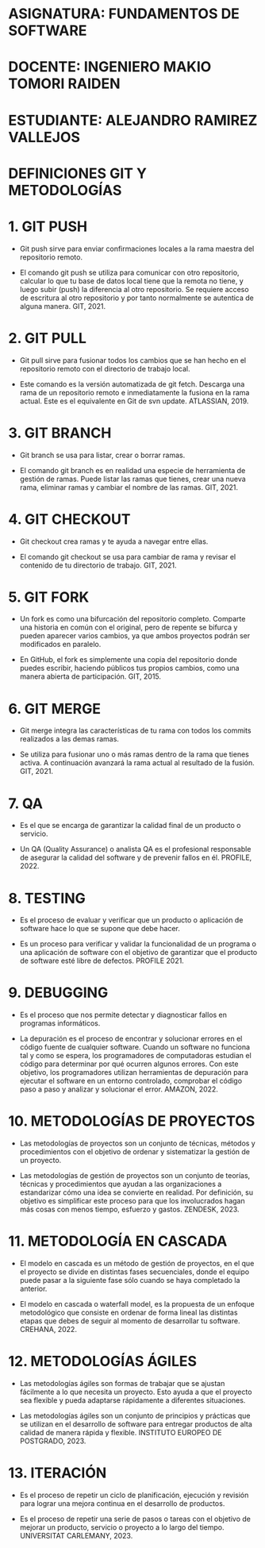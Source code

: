 # ASIGNATURA: FUNDAMENTOS DE SOFTWARE
# DOCENTE: INGENIERO MAKIO TOMORI RAIDEN
# ESTUDIANTE: ALEJANDRO RAMIREZ VALLEJOS
# DEFINICIONES GIT Y METODOLOGÍAS

# 1. GIT PUSH
* Git push sirve para enviar confirmaciones locales a la rama maestra del repositorio remoto. 

* El comando git push se utiliza para comunicar con otro repositorio, calcular lo que tu base de datos local tiene que la remota no tiene, y luego subir (push) la diferencia al otro repositorio. Se requiere acceso de escritura al otro repositorio y por tanto normalmente se autentica de alguna manera. GIT, 2021.
# 2. GIT PULL
* Git pull sirve para fusionar todos los cambios que se han hecho en el repositorio remoto con el directorio de trabajo local.

* Este comando es la versión automatizada de git fetch. Descarga una rama de un repositorio remoto e inmediatamente la fusiona en la rama actual. Este es el equivalente en Git de svn update. ATLASSIAN, 2019.
# 3. GIT BRANCH
* Git branch se usa para listar, crear o borrar ramas.

* El comando git branch es en realidad una especie de herramienta de gestión de ramas. Puede listar las ramas que tienes, crear una nueva rama, eliminar ramas y cambiar el nombre de las ramas. GIT, 2021.
# 4. GIT CHECKOUT
* Git checkout crea ramas y te ayuda a navegar entre ellas. 

* El comando git checkout se usa para cambiar de rama y revisar el contenido de tu directorio de trabajo. GIT, 2021.
# 5. GIT FORK
* Un fork es como una bifurcación del repositorio completo. Comparte una historia en común con el original, pero de repente se bifurca y pueden aparecer varios cambios, ya que ambos proyectos podrán ser modificados en paralelo.

* En GitHub, el fork es simplemente una copia del repositorio donde puedes escribir, haciendo públicos tus propios cambios, como una manera abierta de participación. GIT, 2015.
# 6. GIT MERGE
* Git merge integra las características de tu rama con todos los commits realizados a las demas ramas.

* Se utiliza para fusionar uno o más ramas dentro de la rama que tienes activa. A continuación avanzará la rama actual al resultado de la fusión. GIT, 2021.
# 7. QA
* Es el que se encarga de garantizar la calidad final de un producto o servicio.

* Un QA (Quality Assurance) o analista QA es el profesional responsable de asegurar la calidad del software y de prevenir fallos en él. PROFILE, 2022.
# 8. TESTING
* Es el proceso de evaluar y verificar que un producto o aplicación de software hace lo que se supone que debe hacer.

* Es un proceso para verificar y validar la funcionalidad de un programa o una aplicación de software con el objetivo de garantizar que el producto de software esté libre de defectos. PROFILE 2021.
# 9. DEBUGGING
* Es el proceso que nos permite detectar y diagnosticar fallos en programas informáticos.

* La depuración es el proceso de encontrar y solucionar errores en el código fuente de cualquier software. Cuando un software no funciona tal y como se espera, los programadores de computadoras estudian el código para determinar por qué ocurren algunos errores. Con este objetivo, los programadores utilizan herramientas de depuración para ejecutar el software en un entorno controlado, comprobar el código paso a paso y analizar y solucionar el error. AMAZON, 2022.
# 10. METODOLOGÍAS DE PROYECTOS
* Las metodologías de proyectos son un conjunto de técnicas, métodos y procedimientos con el objetivo de ordenar y sistematizar la gestión de un proyecto.

* Las metodologías de gestión de proyectos son un conjunto de teorías, técnicas y procedimientos que ayudan a las organizaciones a estandarizar cómo una idea se convierte en realidad. Por definición, su objetivo es simplificar este proceso para que los involucrados hagan más cosas con menos tiempo, esfuerzo y gastos. ZENDESK, 2023.
# 11. METODOLOGÍA EN CASCADA
* El modelo en cascada es un método de gestión de proyectos, en el que el proyecto se divide en distintas fases secuenciales, donde el equipo puede pasar a la siguiente fase sólo cuando se haya completado la anterior. 

* El modelo en cascada o waterfall model, es la propuesta de un enfoque metodológico que consiste en ordenar de forma lineal las distintas etapas que debes de seguir al momento de desarrollar tu software. CREHANA, 2022.
# 12. METODOLOGÍAS ÁGILES
* Las metodologías ágiles son formas de trabajar que se ajustan fácilmente a lo que necesita un proyecto. Esto ayuda a que el proyecto sea flexible y pueda adaptarse rápidamente a diferentes situaciones.

* Las metodologías ágiles son un conjunto de principios y prácticas que se utilizan en el desarrollo de software para entregar productos de alta calidad de manera rápida y flexible. INSTITUTO EUROPEO DE POSTGRADO, 2023.
# 13. ITERACIÓN
* Es el proceso de repetir un ciclo de planificación, ejecución y revisión para lograr una mejora continua en el desarrollo de productos.

* Es el proceso de repetir una serie de pasos o tareas con el objetivo de mejorar un producto, servicio o proyecto a lo largo del tiempo. UNIVERSITAT CARLEMANY, 2023.

